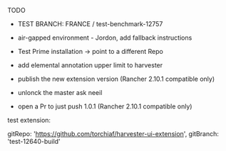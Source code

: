 



TODO


- TEST BRANCH: FRANCE / test-benchmark-12757

- air-gapped environment - Jordon, add fallback instructions

- Test Prime installation -> point to a different Repo

- add elemental annotation upper limit to harvester
- publish the new extension version (Rancher 2.10.1 compatible only)


- unlonck the master ask neeil
- open a Pr to just push 1.0.1 (Rancher 2.10.1 compatible only)




test extension:

  gitRepo:      'https://github.com/torchiaf/harvester-ui-extension',
  gitBranch:    'test-12640-build'




